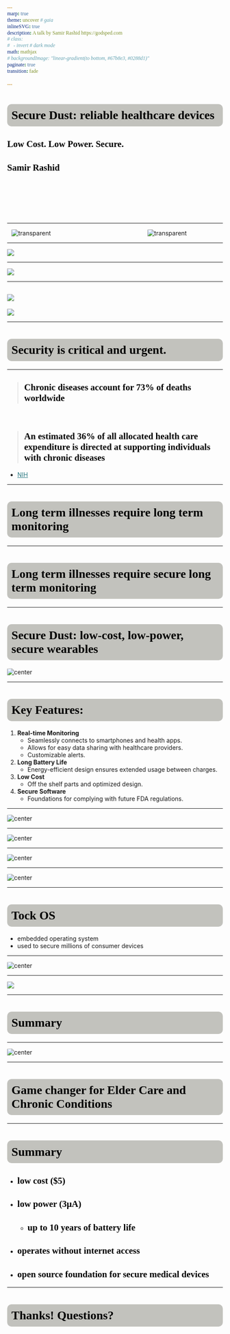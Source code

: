 ```yaml
---
marp: true
theme: uncover # gaia
inlineSVG: true
description: A talk by Samir Rashid https://godsped.com
# class: 
#   - invert # dark mode
math: mathjax
# backgroundImage: "linear-gradient(to bottom, #67b8e3, #0288d1)"
paginate: true
transition: fade 

---
```

<style>
/* Font */
/* Body */
@font-face  {
    font-family: "lato";
    src: url("./font/Lato-Regular.ttf");
}
/* Title */
@font-face  {
    font-family: "raleway";
    src: url("./font/Raleway-SemiBold.ttf");
}
/* Code */
@font-face  {
    font-family: "hack";
    src: url("./font/Hack-Regular.ttf");
}

/* Global style */
section {
  background: #DFDFDA;
  font-family: 'lato', serif !important;
}

h1 {
    background: #C2C2BD;
    padding: 2%;
    color: #382D29;
    border-radius: 10px;
    font-family: 'raleway', serif !important;
}

h1, h2, h3, h4 {
    color: black;
    font-family: 'raleway', serif !important;
}

/* PNG image transparent background workaround (issue#119) */
img {
    background-color: transparent!important;
    border-radius:4%;
}

/* Code block */
pre {
  background: #f6f7f6;
  font-family: 'hack', serif !important;
   /* font-size: 2em; */
}

code {
  font-family: 'hack', serif !important;
}

/* Hyperlinks */
a {
    color: #2b7982;
}

/* Quote */
blockquote {
  color: black;
}

/* Two columns */
/* https://github.com/orgs/marp-team/discussions/62#discussioncomment-257185 */
div.twocols {
  /* margin-top: 35px; */
  column-count: 2;
}
div.twocols p:first-child,
div.twocols h1:first-child,
div.twocols h2:first-child,
div.twocols ul:first-child,
div.twocols ul li:first-child,
div.twocols ul li p:first-child {
  margin-top: 0 !important;
}
div.twocols p.break {
  break-before: column;
  margin-top: 0;
}

/* Center images with "center" label */
img[alt~="center"] {
  display: block;
  margin: 0 auto;
}

/* Clear background with "transparent" label */
img[alt~="transparent"] {
  mix-blend-mode: multiply;
}

/* figure {
  mix-blend-mode: multiply;
  background: #DFDFDA;
} */

/* Highlighting line in code block */
/* https://github.com/marp-team/marp-vscode/issues/146 */
.highlighted-line {
  background-color: #ff0;
  display: block;
  margin: 0 -16px;
  padding: 0 16px;
}

.reveal-items-list li {
  list-style-type: none;
}
.reveal-items-list ul {
  padding: 0;
  list-style: none; 
}

pre ol {
  padding: 0;
  margin: 0;
  list-style: none; 
}

pre li {
  padding: 0;
  margin: 0;
  list-style: none; 

}
</style>


<!-- 
cost of malware to UCSD
because devices are insecure and on the internet
- like insulin pumps
this is in Rust
- white house
- google
this is smart dust which can collect data, patient location using mesh networking without internet

round coin cell has x years of battery life
cost of this is x
open source and free

wearables allow for more data. and better patient outcomes.
thread can help patients even in remote areas

patient tracking low power amputees

 -->



<!-- _header: "" -->
<!-- _paginate: hide -->

# Secure Dust: reliable healthcare devices

## Low Cost. Low Power. Secure.

## **Samir Rashid**
<!-- ### Open Source Firmware Conference, September 3, 2024 -->

<br /> <br /> <br /> <br /> <br />

---

<style scoped>
  .image-container {
    display: flex;
    justify-content: space-between;
}

.image-container img {
    flex: 1;
    max-width: 33%;
    height: auto;
        object-fit: contain;

    margin: 0 10px; /* Adjust the margin as needed */
}
</style>

<div class="image-container">
    <img data-marpit-fragment src="./pacemaker.png" alt="transparent">
    <img data-marpit-fragment src="./insulin.png" alt="transparent">
</div>

---

![](./vuln.png)

---

![](./hack.png)


---

![](./money.png)
---

![](./rust.png)

---

# Security is **critical** and **urgent**.

---

> ## Chronic diseases account for 73% of deaths worldwide

<br>

> ## An estimated 36% of all allocated health care expenditure is directed at supporting individuals with chronic diseases

- [NIH](https://www.ncbi.nlm.nih.gov/pmc/articles/PMC9288104/)

---

# Long term illnesses require long term monitoring

---

# Long term illnesses require **secure** long term monitoring

---

# Secure Dust: low-cost, low-power, secure wearables
![center](./15mm.png)

---

# Key Features:
1) **Real-time Monitoring**
   - Seamlessly connects to smartphones and health apps.
   - Allows for easy data sharing with healthcare providers.
   - Customizable alerts.
2) **Long Battery Life**
   - Energy-efficient design ensures extended usage between charges.
3) **Low Cost**
    - Off the shelf parts and optimized design.
4) **Secure Software**
    - Foundations for complying with future FDA regulations.

---



![center](./schematic.png)

---

![center](./layout.png)

---

![center](./pcb.png)

---

![center](./15mm.png)

---

# Tock OS
* embedded operating system
* used to secure millions of consumer devices

---

![center](./tock.png)

---

![](./thread.png)

---

# Summary

---

![center](./arrow.png)

---

# Game changer for **Elder Care** and **Chronic Conditions**

---

# Summary

* ## low cost ($5)
* ## low power (3µA)
  * ## up to 10 years of battery life
* ## operates without internet access
* ## open source foundation for secure medical devices

---

# Thanks! Questions?